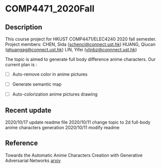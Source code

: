 # COMP4471_2020Fall

## Description
This course project for HKUST COMP4471/ELEC4240 2020 fall semester.
Project members:
CHEN, Sida (schenci@connect.ust.hk)
HUANG, Qiucan (qhuangag@connect.ust.hk)
LIN, Yifei (ylinbz@connnect.ust.hk)

The topic is aimed to generate full body difference anime characters. Our current plan is :
- [ ] Auto-remove color in anime pictures
- [ ] Generate semantic map
- [ ] Auto-colorization anime pictures drawing


## Recent update
2020/10/17 update readme file
2020/10/11 change topic to 2d full-body anime characters generation
2020/10/11 modify readme

## Reference
Towards the Automatic Anime Characters Creation with Generative Adversarial Networks [arxiv](https://arxiv.org/abs/1708.05509)